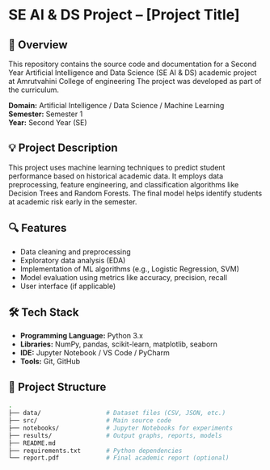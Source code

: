 # SE AI & DS Project – [Project Title]

## 📘 Overview

This repository contains the source code and documentation for a Second Year Artificial Intelligence and Data Science (SE AI & DS) academic project at Amrutvahini College of engineering The project was developed as part of the curriculum.

**Domain:** Artificial Intelligence / Data Science / Machine Learning  
**Semester:** Semester 1  
**Year:** Second Year (SE)

## 💡 Project Description

This project uses machine learning techniques to predict student performance based on historical academic data. It employs data preprocessing, feature engineering, and classification algorithms like Decision Trees and Random Forests. The final model helps identify students at academic risk early in the semester.

## 🔍 Features

- Data cleaning and preprocessing
- Exploratory data analysis (EDA)
- Implementation of ML algorithms (e.g., Logistic Regression, SVM)
- Model evaluation using metrics like accuracy, precision, recall
- User interface (if applicable)

## 🛠️ Tech Stack

- **Programming Language:** Python 3.x  
- **Libraries:** NumPy, pandas, scikit-learn, matplotlib, seaborn  
- **IDE:** Jupyter Notebook / VS Code / PyCharm  
- **Tools:** Git, GitHub

## 📂 Project Structure

```bash
.
├── data/                  # Dataset files (CSV, JSON, etc.)
├── src/                   # Main source code
├── notebooks/             # Jupyter Notebooks for experiments
├── results/               # Output graphs, reports, models
├── README.md
├── requirements.txt       # Python dependencies
└── report.pdf             # Final academic report (optional)
